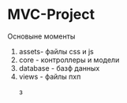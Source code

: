 # MVC-Project
Основыне моменты
<ol>
<li>
assets- файлы css и js
</li>

<li>
core - контроллеры и модели
</li>
<li>
database - базф данных
</li>

<li>
views - файлы пхп
</li>

з

</ol>